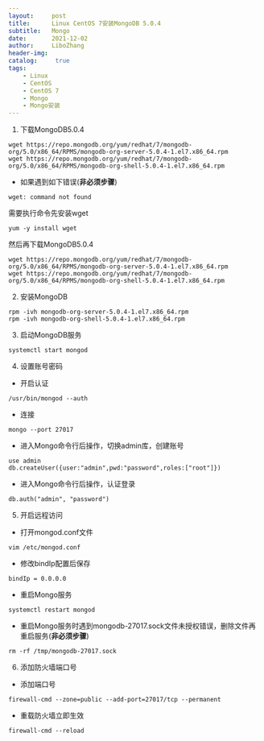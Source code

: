 ```yaml
---
layout:     post
title:      Linux CentOS 7安装MongoDB 5.0.4
subtitle:   Mongo
date:       2021-12-02
author:     LiboZhang
header-img:
catalog: 	 true
tags:
    - Linux
    - CentOS
    - CentOS 7
    - Mongo
    - Mongo安装
---
```



1.  下载MongoDB5.0.4
```shell
wget https://repo.mongodb.org/yum/redhat/7/mongodb-org/5.0/x86_64/RPMS/mongodb-org-server-5.0.4-1.el7.x86_64.rpm
wget https://repo.mongodb.org/yum/redhat/7/mongodb-org/5.0/x86_64/RPMS/mongodb-org-shell-5.0.4-1.el7.x86_64.rpm
```

* 如果遇到如下错误(**非必须步骤**)
```shell
wget: command not found
```

  需要执行命令先安装wget
```shell
yum -y install wget
```

  然后再下载MongoDB5.0.4
```shell
wget https://repo.mongodb.org/yum/redhat/7/mongodb-org/5.0/x86_64/RPMS/mongodb-org-server-5.0.4-1.el7.x86_64.rpm
wget https://repo.mongodb.org/yum/redhat/7/mongodb-org/5.0/x86_64/RPMS/mongodb-org-shell-5.0.4-1.el7.x86_64.rpm
```


2. 安装MongoDB
```shell
rpm -ivh mongodb-org-server-5.0.4-1.el7.x86_64.rpm
rpm -ivh mongodb-org-shell-5.0.4-1.el7.x86_64.rpm
```

3. 启动MongoDB服务
```shell
systemctl start mongod
```

4. 设置账号密码

* 开启认证
```shell
/usr/bin/mongod --auth
```

* 连接
```shell
mongo --port 27017
```

* 进入Mongo命令行后操作，切换admin库，创建账号
```shell
use admin
db.createUser({user:"admin",pwd:"password",roles:["root"]})
```

* 进入Mongo命令行后操作，认证登录
```shell
db.auth("admin", "password")
```

5. 开启远程访问

* 打开mongod.conf文件
```shell
vim /etc/mongod.conf
```

* 修改bindIp配置后保存
```shell
bindIp = 0.0.0.0
```

* 重启Mongo服务
```shell
systemctl restart mongod
```

* 重启Mongo服务时遇到mongodb-27017.sock文件未授权错误，删除文件再重启服务(**非必须步骤**)
```shell
rm -rf /tmp/mongodb-27017.sock
```


6. 添加防火墙端口号

* 添加端口号
```shell
firewall-cmd --zone=public --add-port=27017/tcp --permanent
```

* 重载防火墙立即生效
```shell
firewall-cmd --reload
```
